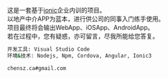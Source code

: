 

这是一套基于[ionic](https://ionicframework.com/)企业内训的项目。
<br>
以地产中介APP为蓝本，进行供公司的同事入门练手使用。
<br>
项目最终将会输出WebApp、iOSApp、AndroidApp。
<br>
若在过程中，您有疑惑，亦可留言，尽我所能给您答复。
<br>

```bash
开发工具: Visual Studio Code
环境&技术: Nodejs, Npm, Cordova, Angular, Ionic3
```

`chensz.ca#gmail.com`
